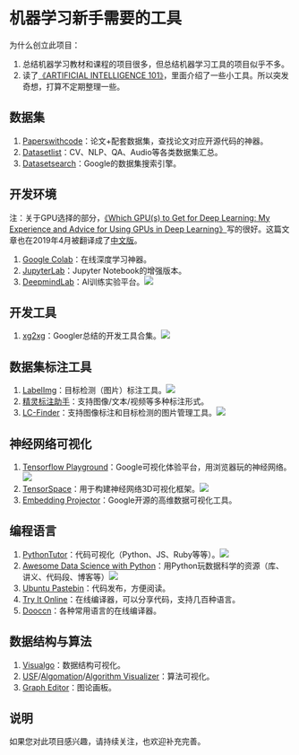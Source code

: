 # 机器学习新手需要的工具
为什么创立此项目：

1. 总结机器学习教材和课程的项目很多，但总结机器学习工具的项目似乎不多。
2. 读了[《ARTIFICIAL INTELLIGENCE 101》](http://www.montreal.ai/ai4all.pdf)，里面介绍了一些小工具。所以突发奇想，打算不定期整理一些。

## 数据集

1. [Paperswithcode](https://paperswithcode.com/)：论文+配套数据集，查找论文对应开源代码的神器。
2. [Datasetlist](https://www.datasetlist.com/)：CV、NLP、QA、Audio等各类数据集汇总。
3. [Datasetsearch](https://toolbox.google.com/datasetsearch)：Google的数据集搜索引擎。

## 开发环境

注：关于GPU选择的部分，[《Which GPU(s) to Get for Deep Learning: My Experience and Advice for Using GPUs in Deep Learning》](http://timdettmers.com/2019/04/03/which-gpu-for-deep-learning/)写的很好。这篇文章也在2019年4月被翻译成了[中文版](http://blog.itpub.net/31562039/viewspace-2641060/)。

1. [Google Colab](https://colab.research.google.com/notebooks/welcome.ipynb)：在线深度学习神器。
2. [JupyterLab](https://blog.jupyter.org/jupyterlab-is-ready-for-users-5a6f039b8906)：Jupyter Notebook的增强版本。
3. [DeepmindLab](https://github.com/deepmind/lab)：AI训练实验平台。![](https://img.shields.io/github/stars/deepmind/lab.svg)

## 开发工具

1. [xg2xg](https://github.com/jhuangtw-dev/xg2xg)：Googler总结的开发工具合集。![](https://img.shields.io/github/stars/jhuangtw-dev/xg2xg.svg)

## 数据集标注工具

1. [LabelImg](https://github.com/tzutalin/labelImg)：目标检测（图片）标注工具。![](https://img.shields.io/github/stars/tzutalin/labelImg.svg)
2. [精灵标注助手](http://www.jinglingbiaozhu.com/)：支持图像/文本/视频等多种标注形式。
3. [LC-Finder](https://github.com/lc-soft/LC-Finder)：支持图像标注和目标检测的图片管理工具。![](https://img.shields.io/github/stars/lc-soft/LC-Finder.svg)

## 神经网络可视化

1. [Tensorflow Playground](http://playground.tensorflow.org/)：Google可视化体验平台，用浏览器玩的神经网络。![](https://img.shields.io/github/stars/tensorflow/playground.svg)
2. [TensorSpace](https://tensorspace.org/)：用于构建神经网络3D可视化框架。![](https://img.shields.io/github/stars/tensorspace-team/tensorspace.svg)
3. [Embedding Projector](http://projector.tensorflow.org/)：Google开源的高维数据可视化工具。

## 编程语言

1. [PythonTutor](http://www.pythontutor.com/)：代码可视化（Python、JS、Ruby等等）。![](https://img.shields.io/github/stars/pgbovine/OnlinePythonTutor.svg)
2. [Awesome Data Science with Python](https://github.com/r0f1/datascience)：用Python玩数据科学的资源（库、讲义、代码段、博客等）![](https://img.shields.io/github/stars/r0f1/datascience.svg)
3. [Ubuntu Pastebin](https://paste.ubuntu.com/)：代码发布，方便阅读。
4. [Try It Online](https://tio.run/#)：在线编译器，可以分享代码，支持几百种语言。
5. [Dooccn](http://www.dooccn.com)：各种常用语言的在线编译器。

## 数据结构与算法

1. [Visualgo](https://visualgo.net/zh)：数据结构可视化。
2. [USF](https://www.cs.usfca.edu/~galles/visualization/)/[Algomation](http://www.algomation.com/)/[Algorithm Visualizer](https://algorithm-visualizer.org/)：算法可视化。
3. [Graph Editor](https://csacademy.com/app/graph_editor/)：图论画板。

## 说明

如果您对此项目感兴趣，请持续关注，也欢迎补充完善。